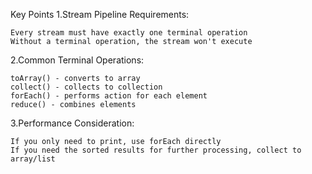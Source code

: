 Key Points
1.Stream Pipeline Requirements:

    Every stream must have exactly one terminal operation
    Without a terminal operation, the stream won't execute

2.Common Terminal Operations:

    toArray() - converts to array
    collect() - collects to collection
    forEach() - performs action for each element
    reduce() - combines elements

3.Performance Consideration:

    If you only need to print, use forEach directly
    If you need the sorted results for further processing, collect to array/list